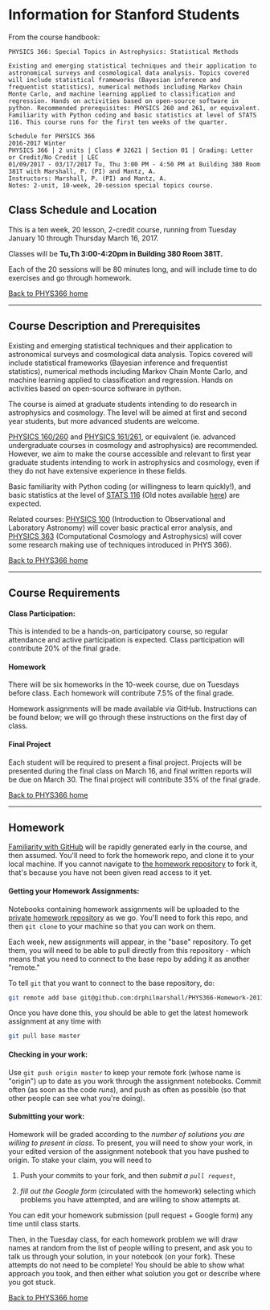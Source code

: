 # Information for Stanford Students

From the course handbook:
```
PHYSICS 366: Special Topics in Astrophysics: Statistical Methods

Existing and emerging statistical techniques and their application to astronomical surveys and cosmological data analysis. Topics covered will include statistical frameworks (Bayesian inference and frequentist statistics), numerical methods including Markov Chain Monte Carlo, and machine learning applied to classification and regression. Hands on activities based on open-source software in python. Recommended prerequisites: PHYSICS 260 and 261, or equivalent. Familiarity with Python coding and basic statistics at level of STATS 116. This course runs for the first ten weeks of the quarter.

Schedule for PHYSICS 366
2016-2017 Winter
PHYSICS 366 | 2 units | Class # 32621 | Section 01 | Grading: Letter or Credit/No Credit | LEC
01/09/2017 - 03/17/2017 Tu, Thu 3:00 PM - 4:50 PM at Building 380 Room 381T with Marshall, P. (PI) and Mantz, A.
Instructors: Marshall, P. (PI) and Mantz, A.
Notes: 2-unit, 10-week, 20-session special topics course.
```

## Class Schedule and Location

This is a ten week, 20 lesson, 2-credit course, running from Tuesday January 10 through Thursday March 16, 2017.

Classes will be **Tu,Th 3:00-4:20pm in Building 380 Room 381T.**

Each of the 20 sessions will be 80 minutes long, and will include time to do exercises and go through homework.

[Back to PHYS366 home](https://github.com/drphilmarshall/StatisticalMethods/blob/master/README.md)

----

## Course Description and Prerequisites

Existing and emerging statistical techniques and their application to
astronomical surveys and cosmological data analysis. Topics covered
will include statistical frameworks (Bayesian inference and
frequentist statistics), numerical methods including Markov Chain
Monte Carlo, and machine learning applied to classification and
regression. Hands on activities based on open-source software in
python.

The course is aimed at graduate students intending to do research in
astrophysics and cosmology.  The level will be aimed at first and
second year students, but more advanced students are welcome.

[PHYSICS 160/260](https://www.google.com/url?sa=t&rct=j&q=&esrc=s&source=web&cd=1&ved=0CB4QFjAA&url=https%3A%2F%2Fexplorecourses.stanford.edu%2Fsearch%3Fview%3Dcatalog%26filter-coursestatus-Active%3Don%26page%3D0%26catalog%3D%26q%3DPHYSICS%2B260%253A%2BIntroduction%2Bto%2BStellar%2Band%2BGalactic%2BAstrophysics%26collapse%3D&ei=CyeLVYjoOpTtoATIi4aIAw&usg=AFQjCNEOtbEuUK5J_-aRnBLSGTMC-itFTQ&sig2=nrrWmJEjwWbTA7t0oJaksQ) and
[PHYSICS 161/261](https://explorecourses.stanford.edu/search?view=catalog&filter-coursestatus-Active=on&page=0&catalog=&academicYear=&q=PHYSICS+261+Introduction+to+Extragalactic+Astrophysics+and+Cosmology&collapse=), or equivalent (ie. advanced undergraduate courses in cosmology and astrophysics) are recommended.  However, we aim to make the course accessible and relevant to first year graduate students intending to work in astrophysics and cosmology, even if they do not have extensive experience in these fields.  

Basic familiarity with Python coding (or willingness to learn quickly!), and basic statistics at the level of [STATS 116](https://explorecourses.stanford.edu/search?view=catalog&filter-coursestatus-Active=on&page=0&catalog=&academicYear=&q=STATS+116%3A+Theory+of+Probability&collapse=) (Old notes available [here](http://statweb.stanford.edu/~susan/courses/s116/)) are expected.

Related courses:
[PHYSICS 100](https://explorecourses.stanford.edu/search?view=catalog&filter-coursestatus-Active=on&page=0&catalog=&academicYear=&q=PHYSICS+100%3A+%3A+Introduction+to+Observational+and+Laboratory+Astronomy&collapse=) (Introduction to Observational and Laboratory Astronomy) will cover basic practical error analysis, and
[PHYSICS 363]() (Computational Cosmology and Astrophysics) will cover some research making use of techniques introduced in PHYS 366).

[Back to PHYS366 home](https://github.com/drphilmarshall/StatisticalMethods/blob/master/README.md)

----

## Course Requirements

#### Class Participation:
This is intended to be a hands-on, participatory course, so regular attendance
and active participation is expected. Class participation will contribute 20%
of the final grade.

#### Homework

There will be six homeworks in the 10-week course, due on Tuesdays
before class.  Each homework will contribute 7.5% of the final grade.

Homework assignments will be made available via GitHub.  Instructions can be found below; we will go through these instructions on the first day of class.

#### Final Project
Each student will be required to present a final project.
Projects will be presented during the final class on March 16,
and final written reports will be due on March 30.
The final project will contribute 35% of the final grade.

[Back to PHYS366 home](https://github.com/drphilmarshall/StatisticalMethods/blob/master/README.md)

----

## Homework

[Familiarity with
GitHub](https://github.com/drphilmarshall/StatisticalMethods/blob/master/doc/GettingStarted.md#github)
will be rapidly generated early in the course, and then assumed. You'll
need to fork the homework repo, and clone it to your local machine. If
you cannot navigate to [the homework
repository](https://github.com/drphilmarshall/PHYS366-Homework-2017) to
fork it, that's because you have not been given read access to it yet.
<!-- To request
this, please come and introduce yourself to your teachers and classmates
at [the sign-up issue thread](https://github.com/drphilmarshall/StatisticalMethods/issues/25).-->

#### Getting your Homework Assignments:

Notebooks containing homework assignments will be uploaded to the
[private homework
repository](https://github.com/drphilmarshall/PHYS366-Homework-2017) as
we go. You'll need to fork this repo, and then `git clone` to your
machine so that you can work on them.

Each week, new assignments will appear, in the "base" repository.  To
get them, you will need to be able to pull directly from this repository -
which means that you need to connect to the base repo by adding it as
another "remote."

To tell `git` that you want to connect to the
base repository, do:
```bash
git remote add base git@github.com:drphilmarshall/PHYS366-Homework-2017.git
```
Once you have done this, you should be able to get the latest homework assignment at any time with
```bash
git pull base master
```

#### Checking in your work:

Use `git push origin master` to keep your remote fork (whose name is "origin")
up to date as
you work through the assignment notebooks. Commit often (as soon as
the code *runs*), and push as often as possible (so that other people
can see what you're doing).

#### Submitting your work:

Homework will be graded according to the *number of solutions you are
willing to present in class*. To present, you will need to show your
work, in your edited version of the assignment notebook that you have
pushed to origin. To stake your claim, you will need to

1) Push your commits to your fork, and then _submit a `pull request`_,

2) _fill out the Google form_ (circulated with the homework) selecting which problems you have attempted, and are willing to show attempts at.

You can edit your homework submission (pull request + Google form)
any time until class starts.

Then, in the Tuesday class, for each homework problem we will draw
names at random from the list of people willing to present,  and ask
you to talk us through your solution, in your notebook (on your fork).
These attempts do not need to be complete!  You should be able to show
what approach you took, and then either what solution you got or
describe where you got stuck.

[Back to PHYS366 home](https://github.com/drphilmarshall/StatisticalMethods/blob/master/README.md)
